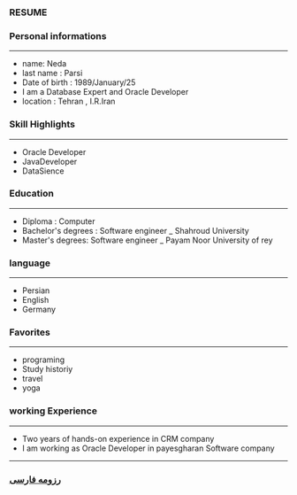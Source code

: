
### RESUME


### Personal informations

---
+ name: Neda
+ last name : Parsi
+ Date of birth : 1989/January/25
+ I am a Database Expert and Oracle Developer
+ location : Tehran , I.R.Iran


### Skill Highlights

---
+ Oracle Developer  
+ JavaDeveloper
+ DataSience

### Education

---
+ Diploma : Computer
+ Bachelor's degrees : Software engineer
_ Shahroud University 
+ Master's degrees: Software engineer
_ Payam Noor University of rey

### language

---
+ Persian
+ English
+ Germany

### Favorites

---
+ programing
+ Study historiy
+ travel 
+ yoga

### working Experience

---
+ Two years of hands-on experience in CRM company
+ I am working as Oracle Developer in  payesgharan Software company




--- 
### [رزومه فارسی](resume-fa.md)
